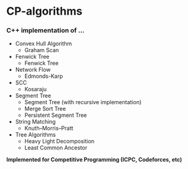 # CP-algorithms
### C++ implementation of ...
- Convex Hull Algorithm
  - Graham Scan
- Fenwick Tree
  - Fenwick Tree
- Network Flow
  - Edmonds-Karp
- SCC
  - Kosaraju
- Segment Tree
  - Segment Tree (with recursive implementation)
  - Merge Sort Tree
  - Persistent Segment Tree
- String Matching
  - Knuth–Morris–Pratt
- Tree Algorithms
  - Heavy Light Decomposition
  - Least Common Ancestor

  
**Implemented for Competitive Programming (ICPC, Codeforces, etc)**
